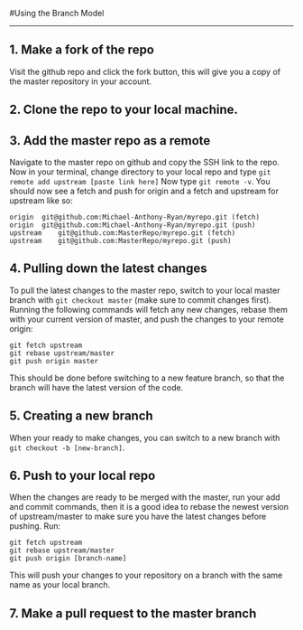 #Using the Branch Model
***

## 1. Make a fork of the repo
Visit the github repo and click the fork button, this will give you a copy of the master repository in your account.


## 2. Clone the repo to your local machine.

## 3. Add the master repo as a remote
Navigate to the master repo on github and copy the SSH link to the repo. Now in your terminal, change directory to your local repo and type `git remote add upstream [paste link here]`
Now type `git remote -v`.  You should now see a fetch and push for origin and a fetch and upstream for upstream like so:
```
origin	git@github.com:Michael-Anthony-Ryan/myrepo.git (fetch)
origin	git@github.com:Michael-Anthony-Ryan/myrepo.git (push)
upstream	git@github.com:MasterRepo/myrepo.git (fetch)
upstream	git@github.com:MasterRepo/myrepo.git (push)
```

## 4. Pulling down the latest changes
To pull the latest changes to the master repo, switch to your local master branch with `git checkout master` (make sure to commit changes first).  Running the following commands will fetch any new changes, rebase them with your current version of master, and push the changes to your remote origin:
```
git fetch upstream
git rebase upstream/master
git push origin master
```
This should be done before switching to a new feature branch, so that the branch will have the latest version of the code.

## 5. Creating a new branch
When your ready to make changes, you can switch to a new branch with `git checkout -b [new-branch]`.

## 6. Push to your local repo
When the changes are ready to be merged with the master, run your add and commit commands, then it is a good idea to rebase the newest version of upstream/master to make sure you have the latest changes before pushing.
Run: 
```
git fetch upstream
git rebase upstream/master
git push origin [branch-name]
```
This will push your changes to your repository on a branch with the same name as your local branch.

## 7. Make a pull request to the master branch
